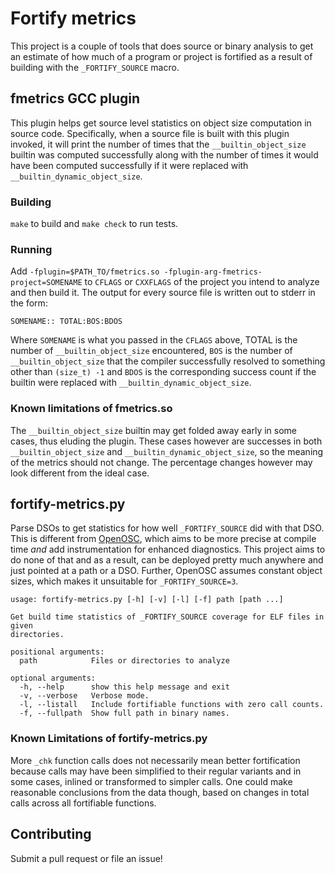 # Fortify metrics

This project is a couple of tools that does source or binary analysis to get an
estimate of how much of a program or project is fortified as a result of
building with the `_FORTIFY_SOURCE` macro.

## fmetrics GCC plugin

This plugin helps get source level statistics on object size computation in
source code.  Specifically, when a source file is built with this plugin
invoked, it will print the number of times that the `__builtin_object_size`
builtin was computed successfully along with the number of times it would have
been computed successfully if it were replaced with
`__builtin_dynamic_object_size`.

### Building

`make` to build and `make check` to run tests.

### Running

Add `-fplugin=$PATH_TO/fmetrics.so -fplugin-arg-fmetrics-project=SOMENAME` to
`CFLAGS` or `CXXFLAGS` of the project you intend to analyze and then build it.
The output for every source file is written out to stderr in the form:

```
SOMENAME:: TOTAL:BOS:BDOS
```

Where `SOMENAME` is what you passed in the `CFLAGS` above, TOTAL is the number
of `__builtin_object_size` encountered, `BOS` is the number of
`__builtin_object_size` that the compiler successfully resolved to something
other than `(size_t) -1` and `BDOS` is the corresponding success count if the
builtin were replaced with `__builtin_dynamic_object_size`.

### Known limitations of fmetrics.so

The `__builtin_object_size` builtin may get folded away early in some cases,
thus eluding the plugin.  These cases however are successes in both
`__builtin_object_size` and `__builtin_dynamic_object_size`, so the meaning of
the metrics should not change.  The percentage changes however may look
different from the ideal case.

## fortify-metrics.py

Parse DSOs to get statistics for how well `_FORTIFY_SOURCE` did with that DSO.
This is different from [OpenOSC](https://github.com/cisco/OpenOSC), which aims
to be more precise at compile time *and* add instrumentation for enhanced
diagnostics.  This project aims to do none of that and as a result, can be
deployed pretty much anywhere and just pointed at a path or a DSO.  Further,
OpenOSC assumes constant object sizes, which makes it unsuitable for
`_FORTIFY_SOURCE=3`.

```
usage: fortify-metrics.py [-h] [-v] [-l] [-f] path [path ...]

Get build time statistics of _FORTIFY_SOURCE coverage for ELF files in given
directories.

positional arguments:
  path            Files or directories to analyze

optional arguments:
  -h, --help      show this help message and exit
  -v, --verbose   Verbose mode.
  -l, --listall   Include fortifiable functions with zero call counts.
  -f, --fullpath  Show full path in binary names.
```

### Known Limitations of fortify-metrics.py

More `_chk` function calls does not necessarily mean better fortification
because calls may have been simplified to their regular variants and in some
cases, inlined or transformed to simpler calls.  One could make reasonable
conclusions from the data though, based on changes in total calls across all
fortifiable functions.

## Contributing

Submit a pull request or file an issue!
